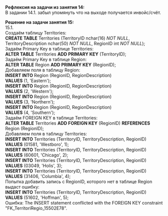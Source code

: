 **Рефлексия на задачи из занятия 14:**</br>
В задании 14.1. забыл упомянуть что на выходе получается инвойс/счёт.

**Решение на задачи занятия 15:**</br>
15.1.</br>
Создаём таблицу Territories:</br>
**CREATE TABLE** Territories (TerritoryID nchar(16) *NOT NULL*, TerritoryDescription nchar(50) *NOT NULL*, RegionID int *NOT NULL*);</br>
Задаём Primary Key в таблице Territories:</br>
**ALTER TABLE** Territories **ADD PRIMARY KEY** (TerritoryID);</br>
Задаём Primary Key в таблице Region:</br>
**ALTER TABLE** Region **ADD PRIMARY KEY** (RegionID);</br>
Добавляем поля в таблицу Region:</br>
**INSERT INTO** Region (RegionID, RegionDescription)</br>
**VALUES** (1, 'Eastern');</br>
**INSERT INTO** Region (RegionID, RegionDescription)</br>
**VALUES** (2, 'Western');</br>
**INSERT INTO** Region (RegionID, RegionDescription)</br>
**VALUES** (3, 'Northern');</br>
**INSERT INTO** Region (RegionID, RegionDescription)</br>
**VALUES** (4, 'Southern');</br>
Задаём FOREIGN KEY в таблице Territories:</br>
**ALTER TABLE** Territories **ADD FOREIGN KEY** (RegionID) **REFERENCES** Region (RegionID);</br>
Добавляем поля в таблицу Territories:</br>
**INSERT INTO** Territories (TerritoryID, TerritoryDescription, RegionID)</br>
**VALUES** (01581, 'Westboro', 1);</br>
**INSERT INTO** Territories (TerritoryID, TerritoryDescription, RegionID)</br>
**VALUES** (60601, 'Chicago', 2);</br>
**INSERT INTO** Territories (TerritoryID, TerritoryDescription, RegionID)</br>
**VALUES** (03049, 'Holis', 3);</br>
**INSERT INTO** Territories (TerritoryID, TerritoryDescription, RegionID)</br>
**VALUES** (31406, 'Columbia', 4);</br>
Попытка добавить запись с RegionID, которого нет в таблице Region выдаст ошибку:</br>
**INSERT INTO** Territories (TerritoryID, TerritoryDescription, RegionID)</br>
**VALUES** (51602, 'Hoffman', 5);</br>
Ошибка: The INSERT statement conflicted with the FOREIGN KEY constraint "FK_TerritoriRegio_15502E78".</br>
